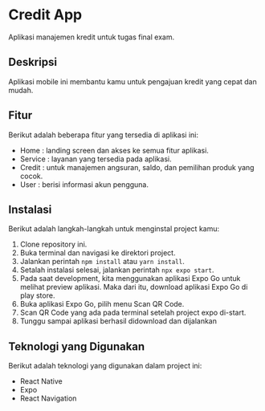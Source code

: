 # Credit App

Aplikasi manajemen kredit untuk tugas final exam.

## Deskripsi

Aplikasi mobile ini membantu kamu untuk pengajuan kredit yang cepat dan mudah.

## Fitur

Berikut adalah beberapa fitur yang tersedia di aplikasi ini:
- Home : landing screen dan akses ke semua fitur aplikasi.
- Service : layanan yang tersedia pada aplikasi.
- Credit : untuk manajemen angsuran, saldo, dan pemilihan produk yang cocok.
- User : berisi informasi akun pengguna.

## Instalasi

Berikut adalah langkah-langkah untuk menginstal project kamu:

1. Clone repository ini.
2. Buka terminal dan navigasi ke direktori project.
3. Jalankan perintah `npm install` atau `yarn install`.
4. Setalah instalasi selesai, jalankan perintah `npx expo start`.
5. Pada saat development, kita menggunakan aplikasi Expo Go untuk melihat preview aplikasi. Maka dari itu, download aplikasi Expo Go di play store.
6. Buka aplikasi Expo Go, pilih menu Scan QR Code.
7. Scan QR Code yang ada pada terminal setelah project expo di-start.
8. Tunggu sampai aplikasi berhasil didownload dan dijalankan

## Teknologi yang Digunakan

Berikut adalah teknologi yang digunakan dalam project ini:

- React Native
- Expo
- React Navigation
